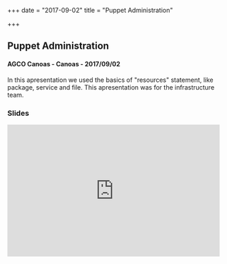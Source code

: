 +++
date = "2017-09-02"
title = "Puppet Administration"

+++

## Puppet Administration
#### AGCO Canoas - Canoas - 2017/09/02
In this apresentation we used the basics of "resources" statement, like package, service and file.
This apresentation was for the infrastructure team.

### Slides
<iframe src="https://docs.google.com/presentation/d/e/2PACX-1vRTdxBe-hmKoo6KKpTPXHKzp8-SNUg6Qu-QGvA33tYU7YQF70Olau3TOaPRzHVRQgURrwZtWedw-I8j/embed?start=false&loop=true&delayms=3000" frameborder="0" width="480" height="299" allowfullscreen="true" mozallowfullscreen="true" webkitallowfullscreen="true"></iframe>
